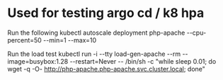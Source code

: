 # Used for testing argo cd / k8 hpa

Run the following
kubectl autoscale deployment php-apache --cpu-percent=50 --min=1 --max=10

Run the load test
kubectl run -i --tty load-gen-apache --rm --image=busybox:1.28 --restart=Never -- /bin/sh -c "while sleep 0.01; do wget -q -O- http://php-apache.php-apache.svc.cluster.local; done"
